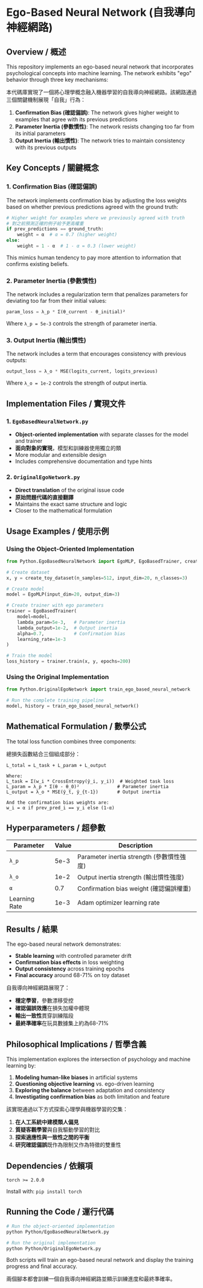 # Ego-Based Neural Network (自我導向神經網路)

## Overview / 概述

This repository implements an ego-based neural network that incorporates psychological concepts into machine learning. The network exhibits "ego" behavior through three key mechanisms:

本代碼庫實現了一個將心理學概念融入機器學習的自我導向神經網路。該網路通過三個關鍵機制展現「自我」行為：

1. **Confirmation Bias (確認偏誤)**: The network gives higher weight to examples that agree with its previous predictions
2. **Parameter Inertia (參數慣性)**: The network resists changing too far from its initial parameters
3. **Output Inertia (輸出慣性)**: The network tries to maintain consistency with its previous outputs

## Key Concepts / 關鍵概念

### 1. Confirmation Bias (確認偏誤)

The network implements confirmation bias by adjusting the loss weights based on whether previous predictions agreed with the ground truth:

```python
# Higher weight for examples where we previously agreed with truth
# 對之前預測正確的例子給予更高權重
if prev_predictions == ground_truth:
    weight = α  # α = 0.7 (higher weight)
else:
    weight = 1 - α  # 1 - α = 0.3 (lower weight)
```

This mimics human tendency to pay more attention to information that confirms existing beliefs.

### 2. Parameter Inertia (參數慣性)

The network includes a regularization term that penalizes parameters for deviating too far from their initial values:

```python
param_loss = λ_p * Σ(θ_current - θ_initial)²
```

Where `λ_p = 5e-3` controls the strength of parameter inertia.

### 3. Output Inertia (輸出慣性)

The network includes a term that encourages consistency with previous outputs:

```python
output_loss = λ_o * MSE(logits_current, logits_previous)
```

Where `λ_o = 1e-2` controls the strength of output inertia.

## Implementation Files / 實現文件

### 1. `EgoBasedNeuralNetwork.py`
- **Object-oriented implementation** with separate classes for the model and trainer
- **面向對象的實現**，模型和訓練器使用獨立的類
- More modular and extensible design
- Includes comprehensive documentation and type hints

### 2. `OriginalEgoNetwork.py`
- **Direct translation** of the original issue code
- **原始問題代碼的直接翻譯**
- Maintains the exact same structure and logic
- Closer to the mathematical formulation

## Usage Examples / 使用示例

### Using the Object-Oriented Implementation

```python
from Python.EgoBasedNeuralNetwork import EgoMLP, EgoBasedTrainer, create_toy_dataset

# Create dataset
x, y = create_toy_dataset(n_samples=512, input_dim=20, n_classes=3)

# Create model
model = EgoMLP(input_dim=20, output_dim=3)

# Create trainer with ego parameters
trainer = EgoBasedTrainer(
    model=model,
    lambda_param=5e-3,   # Parameter inertia
    lambda_output=1e-2,  # Output inertia
    alpha=0.7,           # Confirmation bias
    learning_rate=1e-3
)

# Train the model
loss_history = trainer.train(x, y, epochs=200)
```

### Using the Original Implementation

```python
from Python.OriginalEgoNetwork import train_ego_based_neural_network

# Run the complete training pipeline
model, history = train_ego_based_neural_network()
```

## Mathematical Formulation / 數學公式

The total loss function combines three components:

總損失函數結合三個組成部分：

```
L_total = L_task + L_param + L_output

Where:
L_task = Σ(w_i * CrossEntropy(ŷ_i, y_i))  # Weighted task loss
L_param = λ_p * Σ(θ - θ_0)²              # Parameter inertia
L_output = λ_o * MSE(ŷ_t, ŷ_{t-1})       # Output inertia

And the confirmation bias weights are:
w_i = α if prev_pred_i == y_i else (1-α)
```

## Hyperparameters / 超參數

| Parameter | Value | Description |
|-----------|-------|-------------|
| `λ_p` | 5e-3 | Parameter inertia strength (參數慣性強度) |
| `λ_o` | 1e-2 | Output inertia strength (輸出慣性強度) |
| `α` | 0.7 | Confirmation bias weight (確認偏誤權重) |
| Learning Rate | 1e-3 | Adam optimizer learning rate |

## Results / 結果

The ego-based neural network demonstrates:
- **Stable learning** with controlled parameter drift
- **Confirmation bias effects** in loss weighting
- **Output consistency** across training epochs
- **Final accuracy** around 68-71% on toy dataset

自我導向神經網路展現了：
- **穩定學習**，參數漂移受控
- **確認偏誤效應**在損失加權中體現
- **輸出一致性**貫穿訓練階段
- **最終準確率**在玩具數據集上約為68-71%

## Philosophical Implications / 哲學含義

This implementation explores the intersection of psychology and machine learning by:

1. **Modeling human-like biases** in artificial systems
2. **Questioning objective learning** vs. ego-driven learning
3. **Exploring the balance** between adaptation and consistency
4. **Investigating confirmation bias** as both limitation and feature

該實現通過以下方式探索心理學與機器學習的交集：

1. **在人工系統中建模類人偏見**
2. **質疑客觀學習**與自我驅動學習的對比
3. **探索適應性與一致性之間的平衡**
4. **研究確認偏誤**既作為限制又作為特徵的雙重性

## Dependencies / 依賴項

```
torch >= 2.0.0
```

Install with: `pip install torch`

## Running the Code / 運行代碼

```bash
# Run the object-oriented implementation
python Python/EgoBasedNeuralNetwork.py

# Run the original implementation
python Python/OriginalEgoNetwork.py
```

Both scripts will train an ego-based neural network and display the training progress and final accuracy.

兩個腳本都會訓練一個自我導向神經網路並顯示訓練進度和最終準確率。